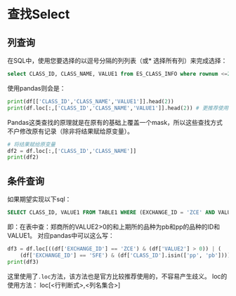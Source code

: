 # 查找Select

## 列查询

在SQL中，使用您要选择的以逗号分隔的列列表（或* 选择所有列）来完成选择：

```sql
select CLASS_ID, CLASS_NAME, VALUE1 from ES_CLASS_INFO where rownum <=2;
```

使用pandas则会是：

```python
print(df[['CLASS_ID','CLASS_NAME','VALUE1']].head(2))
print(df.loc[:,['CLASS_ID','CLASS_NAME','VALUE1']].head(2)) # 更推荐使用这类方式
```

Pandas这类查找的原理就是在原有的基础上覆盖一个mask，所以这些查找方式不户修改原有记录（除非将结果赋给原变量）。

```python
# 将结果赋给原变量
df2 = df.loc[:,['CLASS_ID','CLASS_NAME']]
print(df2)
```

## 条件查询

如果期望实现以下sql：

```sql
SELECT CLASS_ID, VALUE1 FROM TABLE1 WHERE (EXCHANGE_ID = 'ZCE' AND VALUE2 > 0) OR (EXCHANGE_ID = 'SFE' AND CLASS_ID IN ('pb','pp'));
```

即：在表中查：郑商所的VALUE2>0的和上期所的品种为pb和pp的品种的ID和VALUE1。
对应pandas中可以这么写：

```python
df3 = df.loc[((df['EXCHANGE_ID'] == 'ZCE') & (df['VALUE2'] > 0)) | (
    (df['EXCHANGE_ID'] == 'SFE') & (df['CLASS_ID'].isin(['pp', 'pb']))), ['CLASS_ID', 'VALUE1']]
print(df3)
```

这里使用了`.loc`方法，该方法也是官方比较推荐使用的，不容易产生歧义。
loc的使用方法：
loc[<行判断式>,<列名集合>]
